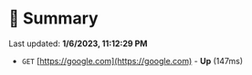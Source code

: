 # 📖 Summary
Last updated: **1/6/2023, 11:12:29 PM**

- `GET` [https://google.com](https://google.com) - **Up** (147ms)
